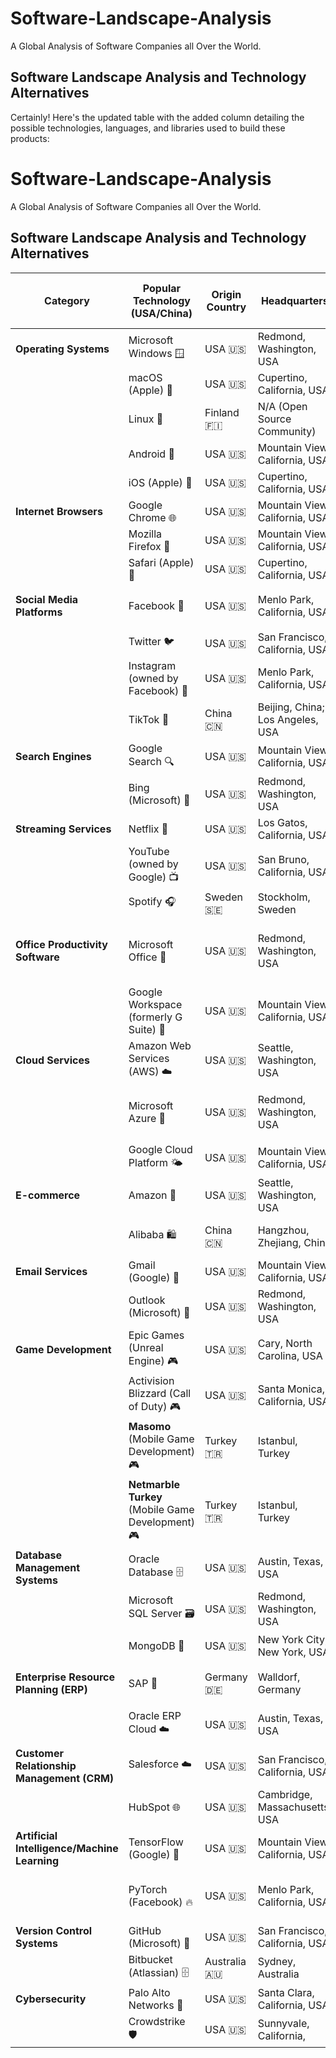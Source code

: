 # Software-Landscape-Analysis

A Global Analysis of Software Companies all Over the World.

## Software Landscape Analysis and Technology Alternatives

Certainly! Here's the updated table with the added column detailing the possible technologies, languages, and libraries used to build these products:

# Software-Landscape-Analysis

A Global Analysis of Software Companies all Over the World.

## Software Landscape Analysis and Technology Alternatives

| Category | Popular Technology (USA/China) | Origin Country | Headquarters | Top Alternative (Non-USA/China) | Origin Country | Headquarters | Technologies/Languages/Libraries "Possibly" Used |
|----------|--------------------------------|----------------|--------------|----------------------------------|----------------|--------------|---------------------------------------|
| **Operating Systems** | Microsoft Windows 🪟 | USA 🇺🇸 | Redmond, Washington, USA | Ubuntu (Canonical) 🐧 | UK 🇬🇧 | London, England, UK | C, C++, C#, Assembly, .NET Framework |
| | macOS (Apple) 🍏 | USA 🇺🇸 | Cupertino, California, USA | | | | Objective-C, Swift, C, C++ |
| | Linux 🐧 | Finland 🇫🇮 | N/A (Open Source Community) | | | | C, Shell, Assembly |
| | Android 🤖 | USA 🇺🇸 | Mountain View, California, USA | LineageOS 🌱 | Open Source | N/A (Community) | Java, Kotlin, C, C++ |
| | iOS (Apple) 📱 | USA 🇺🇸 | Cupertino, California, USA | | | | Swift, Objective-C |
| **Internet Browsers** | Google Chrome 🌐 | USA 🇺🇸 | Mountain View, California, USA | Opera 🛳️ | Norway 🇳🇴 | Oslo, Norway | C++, JavaScript, Blink, V8 Engine |
| | Mozilla Firefox 🦊 | USA 🇺🇸 | Mountain View, California, USA | | | | C++, JavaScript, Rust, Gecko Engine |
| | Safari (Apple) 🧭 | USA 🇺🇸 | Cupertino, California, USA | | | | C++, Objective-C, Swift, WebKit Engine |
| **Social Media Platforms** | Facebook 📘 | USA 🇺🇸 | Menlo Park, California, USA | VK (VKontakte) 🌍 | Russia 🇷🇺 | Saint Petersburg, Russia | PHP, React, Hack, MySQL, Python |
| | Twitter 🐦 | USA 🇺🇸 | San Francisco, California, USA | | | | Scala, Java, Ruby on Rails, MySQL |
| | Instagram (owned by Facebook) 📸 | USA 🇺🇸 | Menlo Park, California, USA | | | | Python, Django, React, MySQL |
| | TikTok 🎵 | China 🇨🇳 | Beijing, China; Los Angeles, USA | | | | Java, Kotlin, React, Python, FFMpeg |
| **Search Engines** | Google Search 🔍 | USA 🇺🇸 | Mountain View, California, USA | Yandex 🔍 | Russia 🇷🇺 | Moscow, Russia | C++, Python, TensorFlow, MapReduce |
| | Bing (Microsoft) 🔎 | USA 🇺🇸 | Redmond, Washington, USA | Qwant 🔎 | France 🇫🇷 | Paris, France | C++, C#, .NET, Python |
| **Streaming Services** | Netflix 🎥 | USA 🇺🇸 | Los Gatos, California, USA | Deezer 🎧 | France 🇫🇷 | Paris, France | Java, Node.js, Python, Kafka |
| | YouTube (owned by Google) 📺 | USA 🇺🇸 | San Bruno, California, USA | Dailymotion 📺 | France 🇫🇷 | Paris, France | Python, C++, Java, Go, MySQL |
| | Spotify 🎧 | Sweden 🇸🇪 | Stockholm, Sweden | | | | Python, Java, C++, Hadoop, Kafka |
| **Office Productivity Software** | Microsoft Office 📑 | USA 🇺🇸 | Redmond, Washington, USA | LibreOffice (The Document Foundation) 📑 | Germany 🇩🇪 | Berlin, Germany | C++, Java, Python |
| | Google Workspace (formerly G Suite) 💼 | USA 🇺🇸 | Mountain View, California, USA | | | | JavaScript, Java, Python, Go |
| **Cloud Services** | Amazon Web Services (AWS) ☁️ | USA 🇺🇸 | Seattle, Washington, USA | OVHcloud ☁️ | France 🇫🇷 | Roubaix, France | Java, Python, C++, Go, Node.js |
| | Microsoft Azure 🔷 | USA 🇺🇸 | Redmond, Washington, USA | T-Systems (Deutsche Telekom) 🌤️ | Germany 🇩🇪 | Frankfurt, Germany | C#, .NET, Python, Java, Node.js |
| | Google Cloud Platform 🌤️ | USA 🇺🇸 | Mountain View, California, USA | | | | Java, Python, Go, C++ |
| **E-commerce** | Amazon 🛒 | USA 🇺🇸 | Seattle, Washington, USA | Rakuten 🛒 | Japan 🇯🇵 | Tokyo, Japan | Java, Python, Ruby, React |
| | Alibaba 🛍️ | China 🇨🇳 | Hangzhou, Zhejiang, China | Flipkart 🛍️ | India 🇮🇳 | Bangalore, Karnataka, India | Java, Python, Node.js, MySQL |
| **Email Services** | Gmail (Google) 📧 | USA 🇺🇸 | Mountain View, California, USA | ProtonMail 📧 | Switzerland 🇨🇭 | Geneva, Switzerland | Java, C++, Python, JavaScript |
| | Outlook (Microsoft) 📧 | USA 🇺🇸 | Redmond, Washington, USA | Tutanota 📧 | Germany 🇩🇪 | Hanover, Germany | C#, .NET, JavaScript |
| **Game Development** | Epic Games (Unreal Engine) 🎮 | USA 🇺🇸 | Cary, North Carolina, USA | Crytek (CryEngine) 🎮 | Germany 🇩🇪 | Frankfurt, Germany | C++, Blueprints |
| | Activision Blizzard (Call of Duty) 🎮 | USA 🇺🇸 | Santa Monica, California, USA | Ubisoft 🎮 | France 🇫🇷 | Montreuil, France | C++, C#, Lua |
| | **Masomo** (Mobile Game Development) 🎮 | Turkey 🇹🇷 | Istanbul, Turkey | Gameloft 🎮 | France 🇫🇷 | Paris, France | C++, C#, Java |
| | **Netmarble Turkey** (Mobile Game Development) 🎮 | Turkey 🇹🇷 | Istanbul, Turkey | Supercell 🎮 | Finland 🇫🇮 | Helsinki, Finland | C++, Java, Objective-C, Python |
| **Database Management Systems** | Oracle Database 🗄️ | USA 🇺🇸 | Austin, Texas, USA | PostgreSQL 🐘 | Open Source | N/A (Community) | C, C++, PL/pgSQL |
| | Microsoft SQL Server 🗃️ | USA 🇺🇸 | Redmond, Washington, USA | MariaDB 🐬 | Finland 🇫🇮 | Espoo, Finland | C, C++ |
| | MongoDB 🍃 | USA 🇺🇸 | New York City, New York, USA | ArangoDB 🐦 | Germany 🇩🇪 | Cologne, Germany | C++, JavaScript |
| **Enterprise Resource Planning (ERP)** | SAP 🏢 | Germany 🇩🇪 | Walldorf, Germany | Odoo 🏭 | Belgium 🇧🇪 | Grand-Rosière, Belgium | Python, JavaScript, XML |
| | Oracle ERP Cloud ☁️ | USA 🇺🇸 | Austin, Texas, USA | Sage 📊 | UK 🇬🇧 | Newcastle upon Tyne, UK | Java, C++, C#, VB.NET |
| **Customer Relationship Management (CRM)** | Salesforce ☁️ | USA 🇺🇸 | San Francisco, California, USA | SugarCRM ☁️ | USA 🇺🇸 | Cupertino, California, USA | PHP, JavaScript, MySQL |
| | HubSpot 🌐 | USA 🇺🇸 | Cambridge, Massachusetts, USA | Pipedrive 🌐 | Estonia 🇪🇪 | Tallinn, Estonia | JavaScript, Node.js, Python |
| **Artificial Intelligence/Machine Learning** | TensorFlow (Google) 🤖 | USA 🇺🇸 | Mountain View, California, USA | Scikit-learn 🔬 | France 🇫🇷 | N/A (Open Source) | Python, Cython, C |
| | PyTorch (Facebook) 🔥 | USA 🇺🇸 | Menlo Park, California, USA | H2O.ai 🌊 | USA 🇺🇸 | Mountain View, California, USA | Java, Python, R |
| **Version Control Systems** | GitHub (Microsoft) 🐙 | USA 🇺🇸 | San Francisco, California, USA | GitLab 🦊 | Netherlands 🇳🇱 | Utrecht, Netherlands | Ruby on Rails, Go, JavaScript |
| | Bitbucket (Atlassian) 🗄️ | Australia 🇦🇺 | Sydney, Australia | Gitea 🏷️ | Open Source | N/A (Community) | Go, JavaScript |
| **Cybersecurity** | Palo Alto Networks 🔐 | USA 🇺🇸 | Santa Clara, California, USA | Sophos 🔒 | UK 🇬🇧 | Abingdon, UK | C, C++, Python, Go |
| | Crowdstrike 🛡️ | USA 🇺🇸 | Sunnyvale, California,

